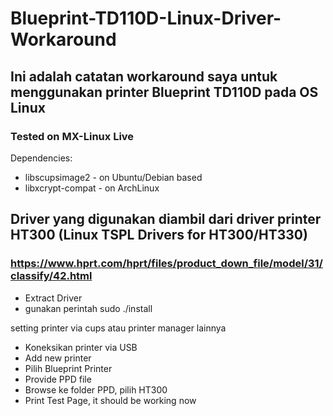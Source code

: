 # Blueprint-TD110D-Linux-Driver-Workaround

## Ini adalah catatan workaround saya untuk menggunakan printer Blueprint TD110D pada OS Linux
### Tested on MX-Linux Live

Dependencies:
- libscupsimage2 - on Ubuntu/Debian based
- libxcrypt-compat - on ArchLinux

## Driver yang digunakan diambil dari driver printer HT300 (Linux TSPL Drivers for HT300/HT330)
### https://www.hprt.com/hprt/files/product_down_file/model/31/classify/42.html

- Extract Driver
- gunakan perintah sudo ./install

setting printer via cups atau printer manager lainnya
- Koneksikan printer via USB
- Add new printer
- Pilih Blueprint Printer
- Provide PPD file
- Browse ke folder PPD, pilih HT300
- Print Test Page, it should be working now
